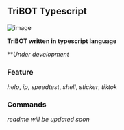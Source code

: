 ## TriBOT Typescript

![image](https://github.com/tribone23/tribot-ts/assets/97039464/f38d9fdc-48c6-48df-94c3-b5c4b0ae0cb8)

__TriBOT written in typescript language__

**_Under development_

### Feature
_help_, _ip_, _speedtest_, _shell_, _sticker_, _tiktok_ 

### Commands
_readme will be updated soon_
